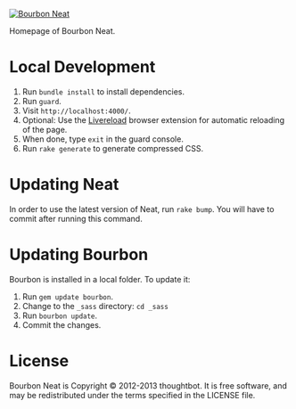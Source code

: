 [![Bourbon Neat](http://neat.bourbon.io/images/logotype.svg)](http://thoughtbot.com/neat)

Homepage of Bourbon Neat.

Local Development
===
1. Run `bundle install` to install dependencies.
2. Run `guard`.
3. Visit `http://localhost:4000/`.
4. Optional: Use the [Livereload](http://livereload.com) browser extension for automatic reloading of the page.
5. When done, type `exit` in the guard console.
6. Run `rake generate` to generate compressed CSS.

Updating Neat
===

In order to use the latest version of Neat, run `rake bump`. You will have to
commit after running this command.

Updating Bourbon
===

Bourbon is installed in a local folder. To update it:
1. Run `gem update bourbon`.
2. Change to the `_sass` directory: `cd _sass`
3. Run `bourbon update`.
4. Commit the changes.

License
===

Bourbon Neat is Copyright © 2012-2013 thoughtbot. It is free software, and may be redistributed under the terms specified in the LICENSE file.
